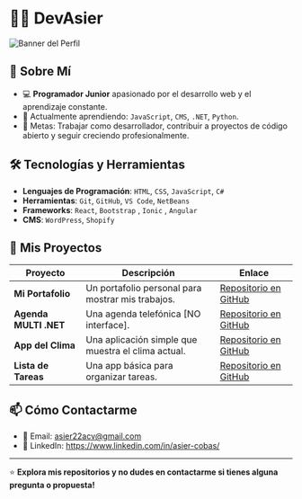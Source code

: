 # 👨‍💻 DevAsier

![Banner del Perfil](https://via.placeholder.com/800x200?text=Bienvenido+a+mi+Perfil+de+GitHub)

## 📖 Sobre Mí
- 💻 **Programador Junior** apasionado por el desarrollo web y el aprendizaje constante.
- 🌱 Actualmente aprendiendo: `JavaScript`, `CMS`, `.NET`, `Python`.
- 🎯 Metas: Trabajar como desarrollador, contribuir a proyectos de código abierto y seguir creciendo profesionalmente.

## 🛠️ Tecnologías y Herramientas
- **Lenguajes de Programación**: `HTML`, `CSS`, `JavaScript`, `C#`
- **Herramientas**: `Git`, `GitHub`, `VS Code`, `NetBeans`
- **Frameworks**: `React`, `Bootstrap` , `Ionic` , `Angular`
- **CMS**: `WordPress`, `Shopify`

## 📂 Mis Proyectos
| Proyecto           | Descripción                                     | Enlace                                  |
|--------------------|-------------------------------------------------|-----------------------------------------|
| **Mi Portafolio**   | Un portafolio personal para mostrar mis trabajos. | [Repositorio en GitHub](https://github.com/DevAsier?tab=repositories) |
| **Agenda MULTI .NET**          | Una agenda telefónica [NO interface].             | [Repositorio en GitHub](https://github.com/DevAsier/agenda-net) |
| **App del Clima**   | Una aplicación simple que muestra el clima actual. | [Repositorio en GitHub](https://github.com/DevAsier/ClimaApp) |
| **Lista de Tareas** | Una app básica para organizar tareas.            | [Repositorio en GitHub](https://github.com/tu-repo) |

## 📫 Cómo Contactarme
- 📧 Email: asier22acv@gmail.com
- 💼 LinkedIn: https://www.linkedin.com/in/asier-cobas/

---

⭐ **Explora mis repositorios y no dudes en contactarme si tienes alguna pregunta o propuesta!**
